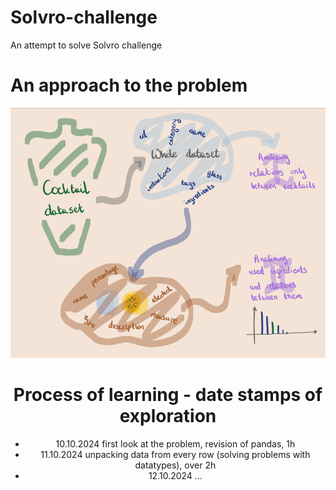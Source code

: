 # Solvro-challenge
An attempt to solve Solvro challenge

# An approach to the problem
<div align="center">
<img src="/assets/idea.png" alt="mindmap" title="mindmap" height="400"/>

# Process of learning - date stamps of exploration
  - 10.10.2024    first look at the problem, revision of pandas, 1h
  - 11.10.2024    unpacking data from every row (solving problems with datatypes), over 2h
  - 12.10.2024    ...
